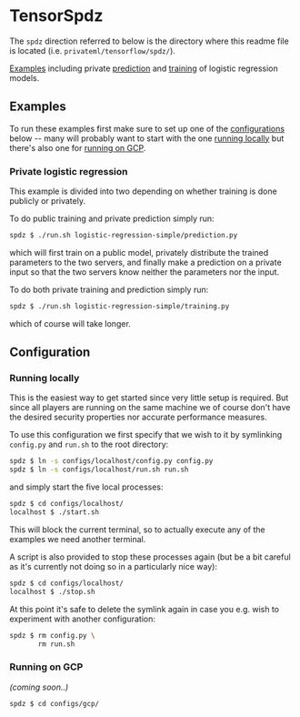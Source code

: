 
# TensorSpdz

The `spdz` direction referred to below is the directory where this readme file is located (i.e. `privateml/tensorflow/spdz/`).

[Examples](#examples) including private [prediction]() and [training]() of logistic regression models.


## Examples

To run these examples first make sure to set up one of the [configurations](#configuration) below -- many will probably want to start with the one [running locally](#) but there's also one for [running on GCP](#).

### Private logistic regression

This example is divided into two depending on whether training is done publicly or privately.

To do public training and private prediction simply run:

```sh
spdz $ ./run.sh logistic-regression-simple/prediction.py
```

which will first train on a public model, privately distribute the trained parameters to the two servers, and finally make a prediction on a private input so that the two servers know neither the parameters nor the input.

To do both private training and prediction simply run:

```sh
spdz $ ./run.sh logistic-regression-simple/training.py
```

which of course will take longer.


## Configuration

### Running locally

This is the easiest way to get started since very little setup is required. But since all players are running on the same machine we of course don't have the desired security properties nor accurate performance measures.

To use this configuration we first specify that we wish to it by symlinking `config.py` and `run.sh` to the root directory:

```sh
spdz $ ln -s configs/localhost/config.py config.py
spdz $ ln -s configs/localhost/run.sh run.sh
```

and simply start the five local processes:

```sh
spdz $ cd configs/localhost/
localhost $ ./start.sh
```

This will block the current terminal, so to actually execute any of the examples we need another terminal.

A script is also provided to stop these processes again (but be a bit careful as it's currently not doing so in a particularly nice way):

```sh
spdz $ cd configs/localhost/
localhost $ ./stop.sh
```

At this point it's safe to delete the symlink again in case you e.g. wish to experiment with another configuration:

```sh
spdz $ rm config.py \
       rm run.sh
```

### Running on GCP

<em>(coming soon..)</em>

```sh
spdz $ cd configs/gcp/